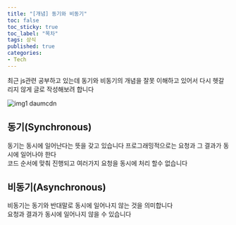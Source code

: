 ```yaml
---
title: "[개념] 동기와 비동기"
toc: false
toc_sticky: true
toc_label: "목차"
tags: 상식
published: true
categories:
- Tech
---
```


최근 js관련 공부하고 있는데 동기와 비동기의 개념을 잘못 이해하고 있어서 다시 헷갈리지 않게 글로 작성해보려 합니다

![img1 daumcdn](https://github.com/opjt/opjt.github.io/assets/57663597/05033ee9-7cc3-49e6-b39b-3be253b6b2b8)

## 동기(Synchronous)  
동기는 동시에 일어난다는 뜻을 갖고 있습니다 프로그래밍적으로는 요청과 그 결과가 동시에 일어나야 한다  
코드 순서에 맞춰 진행되고 여러가지 요청을 동시에 처리 할수 없습니다  
## 비동기(Asynchronous)  
비동기는 동기와 반대말로 동시에 일어나지 않는 것을 의미합니다  
요청과 결과가 동시에 일어나지 않을 수 있습니다  
  
  
